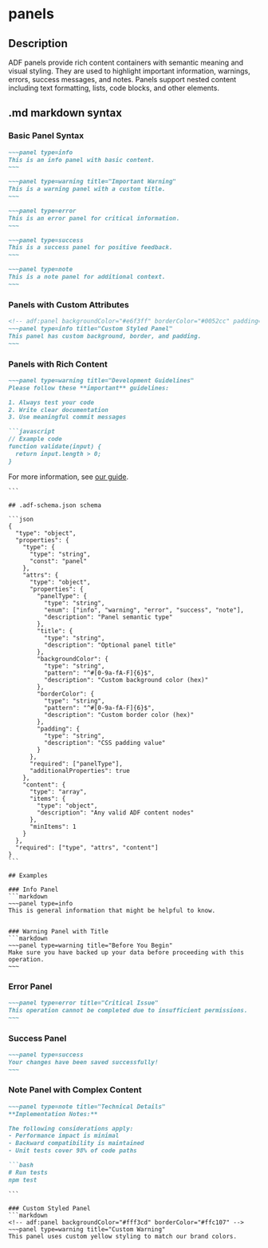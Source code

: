 # panels

## Description

ADF panels provide rich content containers with semantic meaning and visual styling. They are used to highlight important information, warnings, errors, success messages, and notes. Panels support nested content including text formatting, lists, code blocks, and other elements.

## .md markdown syntax

### Basic Panel Syntax
```markdown
~~~panel type=info
This is an info panel with basic content.
~~~

~~~panel type=warning title="Important Warning"
This is a warning panel with a custom title.
~~~

~~~panel type=error
This is an error panel for critical information.
~~~

~~~panel type=success
This is a success panel for positive feedback.
~~~

~~~panel type=note
This is a note panel for additional context.
~~~
```

### Panels with Custom Attributes
```markdown
<!-- adf:panel backgroundColor="#e6f3ff" borderColor="#0052cc" padding="16px" -->
~~~panel type=info title="Custom Styled Panel"
This panel has custom background, border, and padding.
~~~
```

### Panels with Rich Content
```markdown
~~~panel type=warning title="Development Guidelines"
Please follow these **important** guidelines:

1. Always test your code
2. Write clear documentation
3. Use meaningful commit messages

```javascript
// Example code
function validate(input) {
  return input.length > 0;
}
```

For more information, see [our guide](https://example.com).
~~~
```

## .adf-schema.json schema

```json
{
  "type": "object",
  "properties": {
    "type": {
      "type": "string",
      "const": "panel"
    },
    "attrs": {
      "type": "object",
      "properties": {
        "panelType": {
          "type": "string",
          "enum": ["info", "warning", "error", "success", "note"],
          "description": "Panel semantic type"
        },
        "title": {
          "type": "string",
          "description": "Optional panel title"
        },
        "backgroundColor": {
          "type": "string",
          "pattern": "^#[0-9a-fA-F]{6}$",
          "description": "Custom background color (hex)"
        },
        "borderColor": {
          "type": "string",
          "pattern": "^#[0-9a-fA-F]{6}$",
          "description": "Custom border color (hex)"
        },
        "padding": {
          "type": "string",
          "description": "CSS padding value"
        }
      },
      "required": ["panelType"],
      "additionalProperties": true
    },
    "content": {
      "type": "array",
      "items": {
        "type": "object",
        "description": "Any valid ADF content nodes"
      },
      "minItems": 1
    }
  },
  "required": ["type", "attrs", "content"]
}
```

## Examples

### Info Panel
```markdown
~~~panel type=info
This is general information that might be helpful to know.
~~~
```

### Warning Panel with Title
```markdown
~~~panel type=warning title="Before You Begin"
Make sure you have backed up your data before proceeding with this operation.
~~~
```

### Error Panel
```markdown
~~~panel type=error title="Critical Issue"
This operation cannot be completed due to insufficient permissions.
~~~
```

### Success Panel
```markdown
~~~panel type=success
Your changes have been saved successfully!
~~~
```

### Note Panel with Complex Content
```markdown
~~~panel type=note title="Technical Details"
**Implementation Notes:**

The following considerations apply:
- Performance impact is minimal
- Backward compatibility is maintained
- Unit tests cover 98% of code paths

```bash
# Run tests
npm test
```
~~~
```

### Custom Styled Panel
```markdown
<!-- adf:panel backgroundColor="#fff3cd" borderColor="#ffc107" -->
~~~panel type=warning title="Custom Warning"
This panel uses custom yellow styling to match our brand colors.
~~~
```